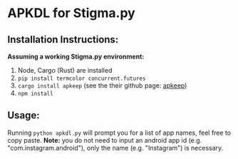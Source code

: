 # APKDL for Stigma.py

## Installation Instructions:
**Assuming a working Stigma.py environment:**
1. Node, Cargo (Rust) are installed
2. `pip install termcolor concurrent.futures`
3. `cargo install apkeep` (see the their github page: [apkeep](https://github.com/EFForg/apkeep))
4. `npm install`

## Usage:
Running `python apkdl.py` will prompt you for a list of app names, feel free to copy paste.
**Note:** you do not need to input an android app id (e.g. "com.instagram.android"), only the name (e.g. "Instagram") is necessary.

